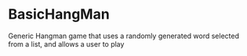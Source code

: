 # BasicHangMan
Generic Hangman game that uses a randomly generated word selected from a list, and allows a user to play

